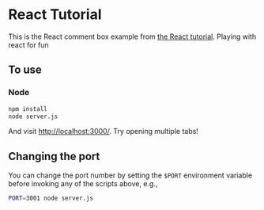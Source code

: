 

# React Tutorial

This is the React comment box example from [the React tutorial](http://facebook.github.io/react/docs/tutorial.html).  Playing with react for fun

## To use

### Node

```sh
npm install
node server.js
```

And visit <http://localhost:3000/>. Try opening multiple tabs!

## Changing the port

You can change the port number by setting the `$PORT` environment variable before invoking any of the scripts above, e.g.,

```sh
PORT=3001 node server.js
```

